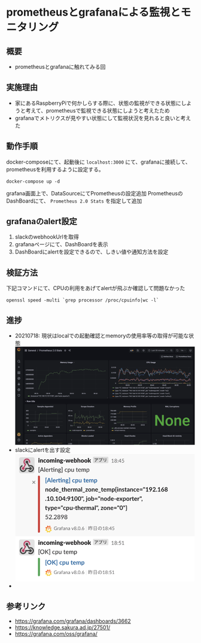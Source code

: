 # prometheusとgrafanaによる監視とモニタリング

## 概要
- prometheusとgrafanaに触れてみる回

## 実施理由
- 家にあるRaspberryPiで何かしらする際に、状態の監視ができる状態にしようと考えて、prometheusで監視できる状態にしようと考えたため
- grafanaでメトリクスが見やすい状態にして監視状況を見れると良いと考えた

## 動作手順
docker-composeにて、起動後に `localhost:3000` にて、grafanaに接続して、prometheusを利用するように設定する。
```shell
docker-compose up -d
```

grafana画面上で、DataSourceにてPrometheusの設定追加
PrometheusのDashBoardにて、 `Prometheus 2.0 Stats` を指定して追加

## grafanaのalert設定
1. slackのwebhookUrlを取得
2. grafanaページにて、DashBoardを表示
3. DashBoardにalertを設定できるので、しきい値や通知方法を設定

## 検証方法
下記コマンドにて、CPUの利用をあげてalertが飛ぶか確認して問題なかった

```
openssl speed -multi `grep processor /proc/cpuinfo|wc -l`
```

## 進捗
- 20210718: 現状はlocalでの起動確認とmemoryの使用率等の取得が可能な状態
  ![grafana](./image/grafana_ex.png "grafana")
- slackにalertを出す設定 ![alert](./image/webhook.png "alert")
- 

## 参考リンク
- https://grafana.com/grafana/dashboards/3662
- https://knowledge.sakura.ad.jp/27501/
- https://grafana.com/oss/grafana/
